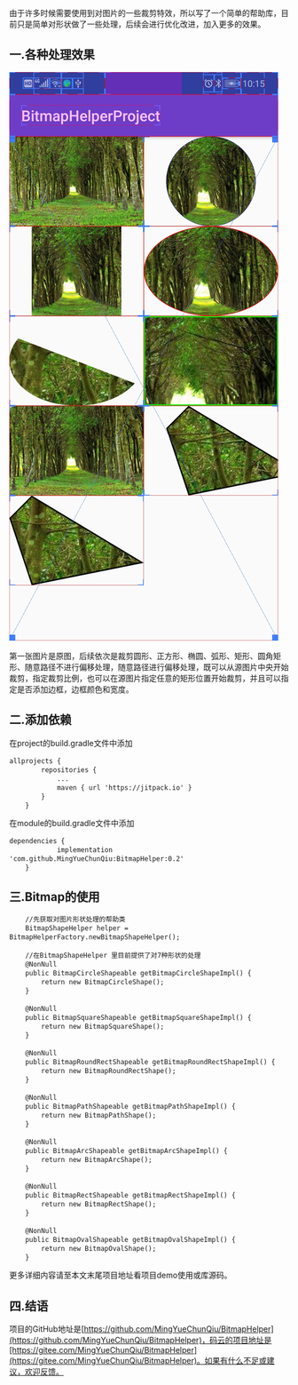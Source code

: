  由于许多时候需要使用到对图片的一些裁剪特效，所以写了一个简单的帮助库，目前只是简单对形状做了一些处理，后续会进行优化改进，加入更多的效果。
## 一.各种处理效果
![Image text](images/Screenshot_20181006-101504.jpg)

第一张图片是原图，后续依次是裁剪圆形、正方形、椭圆、弧形、矩形、圆角矩形、随意路径不进行偏移处理，随意路径进行偏移处理，既可以从源图片中央开始裁剪，指定裁剪比例，也可以在源图片指定任意的矩形位置开始裁剪，并且可以指定是否添加边框，边框颜色和宽度。
## 二.添加依赖
在project的build.gradle文件中添加

```
allprojects {
		repositories {
			...
			maven { url 'https://jitpack.io' }
		}
	}
```
在module的build.gradle文件中添加

```
dependencies {
	        implementation 'com.github.MingYueChunQiu:BitmapHelper:0.2'
	}
```

## 三.Bitmap的使用
```
    //先获取对图片形状处理的帮助类
    BitmapShapeHelper helper = BitmapHelperFactory.newBitmapShapeHelper();
    
    //在BitmapShapeHelper 里目前提供了对7种形状的处理
	@NonNull
    public BitmapCircleShapeable getBitmapCircleShapeImpl() {
        return new BitmapCircleShape();
    }

    @NonNull
    public BitmapSquareShapeable getBitmapSquareShapeImpl() {
        return new BitmapSquareShape();
    }

    @NonNull
    public BitmapRoundRectShapeable getBitmapRoundRectShapeImpl() {
        return new BitmapRoundRectShape();
    }

    @NonNull
    public BitmapPathShapeable getBitmapPathShapeImpl() {
        return new BitmapPathShape();
    }

    @NonNull
    public BitmapArcShapeable getBitmapArcShapeImpl() {
        return new BitmapArcShape();
    }

    @NonNull
    public BitmapRectShapeable getBitmapRectShapeImpl() {
        return new BitmapRectShape();
    }

    @NonNull
    public BitmapOvalShapeable getBitmapOvalShapeImpl() {
        return new BitmapOvalShape();
    }
```
更多详细内容请至本文末尾项目地址看项目demo使用或库源码。
## 四.结语
项目的GitHub地址是[https://github.com/MingYueChunQiu/BitmapHelper](https://github.com/MingYueChunQiu/BitmapHelper)，码云的项目地址是[https://gitee.com/MingYueChunQiu/BitmapHelper](https://gitee.com/MingYueChunQiu/BitmapHelper)。如果有什么不足或建议，欢迎反馈。
